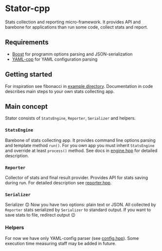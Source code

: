 # Stator-cpp

Stats collection and reporting micro-framework. It provides API and barebone for applications than run some code, collect stats and report.

## Requirements

- [Boost](http://www.boost.org/) for programm options parsing and JSON-serialization
- [YAML-cpp](https://github.com/jbeder/yaml-cpp/) for YAML configuration parsing

## Getting started

For inspiration see fibonacci in [example directory](https://github.com/npozhar/Stator-cpp/tree/master/example). Documentation in code describes main steps to your own stats collecting app.

## Main concept

Stator consists of `StatsEngine`, `Reporter`, `Serializer` and helpers.

### `StatsEngine`

Barebone of stats collecting app. It provides command line options parsing and template method `run()`. For you own app you must inherit `StatsEngine` and override at least `process()` method. See docs in [engine.hpp](https://github.com/npozhar/Stator-cpp/tree/master/include/stator/engine.hpp) for detailed description.

### `Reporter`

Сollector of stats and final result provider. Provides API for stats saving during run. For detailed description see [reporter.hpp](https://github.com/npozhar/Stator-cpp/tree/master/include/stator/reporter.hpp).

### `Serializer`

Serializer 😊 Now you have two options: plain text or JSON. All collected by `Reporter` stats serialized by `Serializer` to standard output. If you want to save stats to file, redirect output 😉

### Helpers

For now we have only YAML-config parser (see [config.hpp](https://github.com/npozhar/Stator-cpp/tree/master/include/stator/config.hpp)). Some execution time measuring staff may be added in future.

